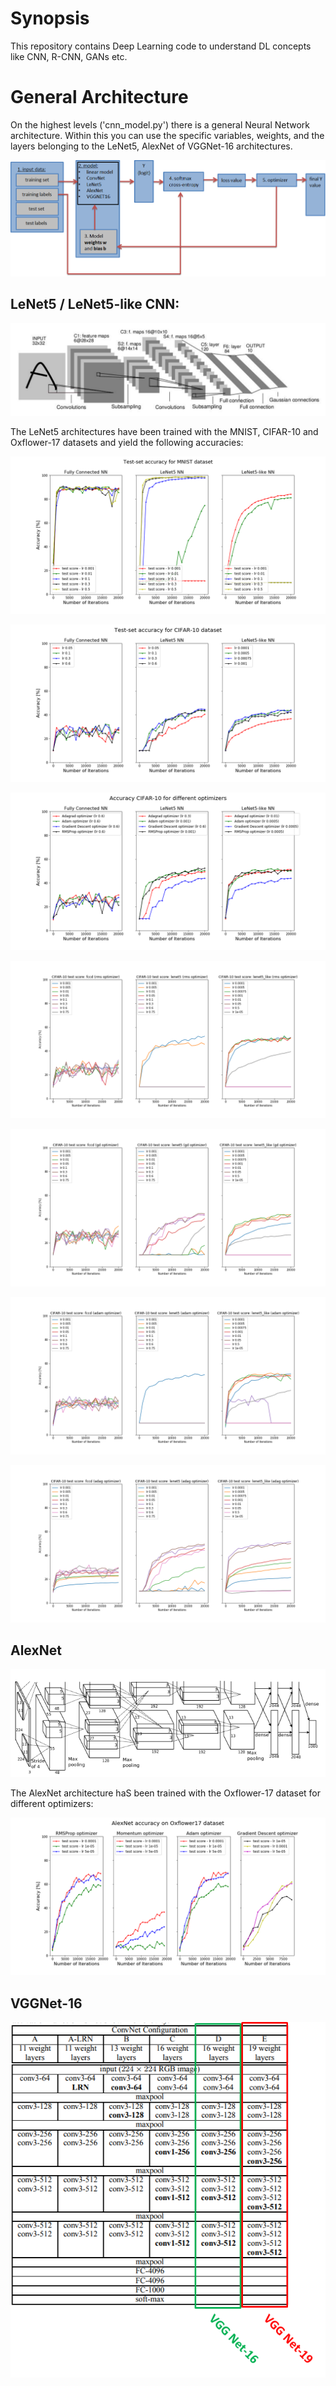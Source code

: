 # Synopsis

This repository contains Deep Learning code to understand DL concepts like CNN, R-CNN, GANs etc. 

# General Architecture
On the highest levels ('cnn_model.py') there is a general Neural Network architecture. Within this you can use the specific variables, weights, and the layers belonging to the LeNet5, AlexNet of VGGNet-16 architectures. 

![general model](/figures/tensorflow_model.png?raw=true "Tensorfow model architecture")



## LeNet5 / LeNet5-like CNN:
![LeNet5 architecture](/figures/lenet5_architecture.png?raw=true "LeNet5 Architecture")



The LeNet5 architectures have been trained with the MNIST, CIFAR-10 and Oxflower-17 datasets and yield the following accuracies:


![LeNet5 test score on MNIST](/figures/mnist_test_score.png?raw=true)

![LeNet5 test score on CIFAR-10](/figures/cifar10_test_score.png?raw=true)

![LeNet5 test score on CIFAR-10 for different optimizers](/figures/cifar10_test_score_optimizers.png?raw=true)

![LeNet5 test score on CIFAR-10 for RMS optimizer](/figures/cifar10_test_accuracies_rms_optimizer.png?raw=true)

![LeNet5 test score on CIFAR-10 for Gradient Descent Optimizer](/figures/cifar10_test_accuracies_gd_optimizer.png?raw=true)

![LeNet5 test score on CIFAR-10 for Adam optimizer](/figures/cifar10_test_accuracies_adam_optimizer.png?raw=true)

![LeNet5 test score on CIFAR-10 for Adagrad optimizer](/figures/cifar10_test_accuracies_adag_optimizer.png?raw=true)



## AlexNet
![AlexNet architecture](/figures/alexnet_architecture.png?raw=true "AlexNet Architecture")

The AlexNet architecture haS been trained with the Oxflower-17 dataset for different optimizers:

![AlexNet test score on Oxflower-17 dataset for different optimizers](/figures/alexnet_test_score_different_optimizers.png?raw=true)



## VGGNet-16

![VGGNet-16 architecture](/figures/vggnet_architecture.png?raw=true "VGGNet-16 Architecture")
